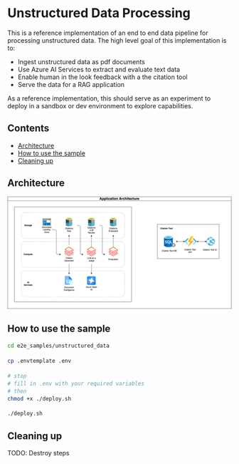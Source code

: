 # Unstructured Data Processing  <!-- omit in toc -->

This is a reference implementation of an end to end data pipeline for processing unstructured data. The high level goal of this implementation is to:

- Ingest unstructured data as pdf documents
- Use Azure AI Services to extract and evaluate text data
- Enable human in the look feedback with a the citation tool
- Serve the data for a RAG application

As a reference implementation, this should serve as an experiment to deploy in a sandbox or dev environment to explore capabilities.

## Contents <!-- omit in toc -->

- [Architecture](#architecture)
- [How to use the sample](#how-to-use-the-sample)
- [Cleaning up](#cleaning-up)

## Architecture

![Application Architecture](images/application_architecture.drawio.png)

## How to use the sample

```bash
cd e2e_samples/unstructured_data 

cp .envtemplate .env

# stop
# fill in .env with your required variables
# then
chmod +x ./deploy.sh

./deploy.sh
```

## Cleaning up

TODO: Destroy steps
